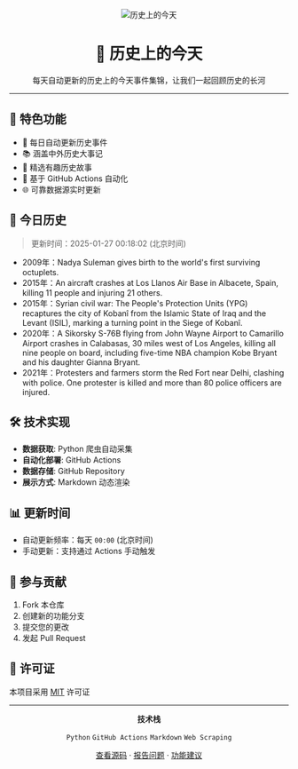 <div align="center">

![历史上的今天](https://pink-keen-python-404.mypinata.cloud/ipfs/bafkreifnpxdvcusz54h52gz3zqrtftsnm4ec3ybvdoeffikxnrunj3j3bq)

# 📅 历史上的今天


每天自动更新的历史上的今天事件集锦，让我们一起回顾历史的长河

</div>

---

## 🌟 特色功能

- 🔄 每日自动更新历史事件
- 📚 涵盖中外历史大事记
- 🎯 精选有趣历史故事
- 🤖 基于 GitHub Actions 自动化
- 🌐 可靠数据源实时更新

## 📖 今日历史
> 更新时间：2025-01-27 00:18:02 (北京时间)

- 2009年：Nadya Suleman gives birth to the world's first surviving octuplets.
- 2015年：An aircraft crashes at Los Llanos Air Base in Albacete, Spain, killing 11 people and injuring 21 others.
- 2015年：Syrian civil war: The People's Protection Units (YPG) recaptures the city of Kobanî from the Islamic State of Iraq and the Levant (ISIL), marking a turning point in the Siege of Kobanî.
- 2020年：A Sikorsky S-76B flying from John Wayne Airport to Camarillo Airport crashes in Calabasas, 30 miles west of Los Angeles, killing all nine people on board, including five-time NBA champion Kobe Bryant and his daughter Gianna Bryant.
- 2021年：Protesters and farmers storm the Red Fort near Delhi, clashing with police. One protester is killed and more than 80 police officers are injured.

## 🛠️ 技术实现

- **数据获取**: Python 爬虫自动采集
- **自动化部署**: GitHub Actions
- **数据存储**: GitHub Repository
- **展示方式**: Markdown 动态渲染

## 📊 更新时间

- 自动更新频率：每天 `00:00` (北京时间)
- 手动更新：支持通过 Actions 手动触发

## 🤝 参与贡献

1. Fork 本仓库
2. 创建新的功能分支
3. 提交您的更改
4. 发起 Pull Request

## 📜 许可证

本项目采用 [MIT](LICENSE) 许可证

---

<div align="center">

**技术栈** 

`Python` `GitHub Actions` `Markdown` `Web Scraping`

[查看源码](https://github.com/Kelin0x/OnThisDay) · [报告问题](https://github.com/Kelin0x/OnThisDay/issues) · [功能建议](https://github.com/Kelin0x/OnThisDay/issues)


</div>